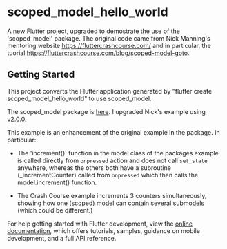 # scoped_model_hello_world

A new Flutter project, upgraded to demostrate the use of the 'scoped_model' package.
The original code came from Nick Manning's mentoring website
https://fluttercrashcourse.com/
and in particular, the tuorial
https://fluttercrashcourse.com/blog/scoped-model-goto.

## Getting Started

This project converts the Flutter application generated 
by "flutter create scoped_model_hello_world" to use scoped_model.

The scoped_model package is [here](https://pub.dev/packages/scoped_model).  I upgraded Nick's example using v2.0.0.

This example is an enhancement of the original example in the package.  In particular:

- The 'increment()' function in the model class of the packages example is called directly from ```onpressed``` action and does not call ```set_state``` anywhere, whereas the others both have a subroutine (_incrementCounter) called from ```onpressed``` which then calls the model.increment() function.

- The Crash Course example increments 3 counters simultaneously, showing how one (scoped) model can contain several submodels (which could be different.)


For help getting started with Flutter development, view the
[online documentation](https://docs.flutter.dev/), which offers tutorials,
samples, guidance on mobile development, and a full API reference.
